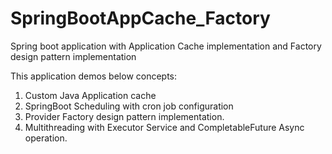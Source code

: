 # SpringBootAppCache_Factory
Spring boot application with Application Cache implementation and Factory design pattern implementation

This application demos below concepts:
1. Custom Java Application cache
2. SpringBoot Scheduling with cron job configuration
3. Provider Factory design pattern implementation.
4. Multithreading with Executor Service and CompletableFuture Async operation.